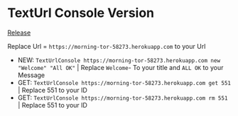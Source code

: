﻿# TextUrl Console Version
 
 [Release](https://github.com/Sharkbyteprojects/TextUrl-Console-Client/releases)

Replace Url = `https://morning-tor-58273.herokuapp.com` to your Url



- NEW: `TextUrlConsole https://morning-tor-58273.herokuapp.com new "Welcome" "All OK"` | Replace `Welcome`- To your title and `ALL OK` to your Message
- GET: `TextUrlConsole https://morning-tor-58273.herokuapp.com get 551` | Replace 551 to your ID
- GET: `TextUrlConsole https://morning-tor-58273.herokuapp.com rm 551` | Replace 551 to your ID
